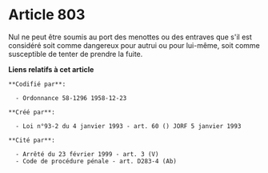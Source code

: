 # Article 803

Nul ne peut être soumis au port des menottes ou des entraves que s'il est considéré soit comme dangereux pour autrui ou pour
lui-même, soit comme susceptible de tenter de prendre la fuite.

**Liens relatifs à cet article**

	**Codifié par**:

	  - Ordonnance 58-1296 1958-12-23

	**Créé par**:

	  - Loi n°93-2 du 4 janvier 1993 - art. 60 () JORF 5 janvier 1993

	**Cité par**:

	  - Arrêté du 23 février 1999 - art. 3 (V)
	  - Code de procédure pénale - art. D283-4 (Ab)
